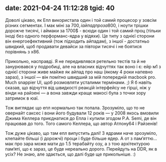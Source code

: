 date: 2021-04-24 11:12:28
tgid: 40
----

Доволі цікаво, як Епл використала один і той самий процесор у зовсім різних сегментах. І мак міні за 700$, і айпад про за 800$, і ноути трішки дорожче тисячі, і аймаки за 1700$ - всюди один і той самий проц (тільки іноді без одного перформанс-ядра у відяхи). Це типу з однієї сторони він енергоефективний (тож підходить айпадам), з іншої - достатньо швидкий, щоб продавати девайси за півтори тисячі і не боятися порівнянь з x86. 

Прикольно, насправді. Я не передивлявся ретельно тестів та й не занурювався у подробиці, але на власних відчуттях так воно і є: ейр м1 з однієї сторони живе майже як айпад про наш (якому 4 роки напевно зараз), з іншої — він помітно швидший за мій попередній macbook pro. Much snappier UI, щоб розмовляти усталими термінами. ;) Я б навіть сказав, що відчуття від швидкості реакцій інтерфейсу не гірші, ніж у вінди на райзені — а вона завжди кращє макосі була з точки зору затримок в юаї. 

Тож виглядає що епл нормально так попала. Зрозуміло, що то не овернайт саксес і вони його будували 12 років — у 2008 якось вмовили Джима Келлера приєднатися до Епла і купили згодом P.A. Semi, де він працював до того. Того самого Келлера, що автор Атлону64 і Райзенів! 

Тож дуже цікаво, що там епл випустить далі! З ядрами наче зрозуміло, клепайте більші (і дорожчі) проци і буде більше ядер. А от з пам’яттю... мак про зара може мати до 1.5 терабайту озу, а з тою архітектурою пам‘яті, що є зараз, це буде нереально дорого. Перейдуть на DDR, як в усіх? Не знаю, але здається, що далі буде ще прикольніше. :)